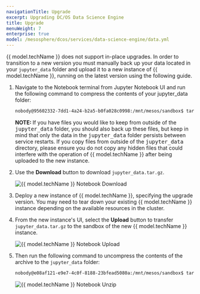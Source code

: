 ```yaml
---
navigationTitle: Upgrade 
excerpt: Upgrading DC/OS Data Science Engine
title: Upgrade
menuWeight: 7
enterprise: true
model: /mesosphere/dcos/services/data-science-engine/data.yml
---
```


{{ model.techName }} does not support in-place upgrades. In order to transition to a new version you must manually back up your data located in your `jupyter_data` folder and upload it to a new instance of {{ model.techName }}, running on the latest version using the following guide.

1. Navigate to the Notebook terminal from Jupyter Notebook UI and run the following command to compress the contents of your jupyter_data folder:
    ```bash
    nobody@95602332-7dd1-4a24-b2a5-b0fa028c0998:/mnt/mesos/sandbox$ tar -cvf jupyter_data.tar.gz jupyter_data
    ```

    <p class="message--note"><strong>NOTE: </strong> If you have files you would like to keep from outside of the <tt>jupyter_data</tt> folder, you should also back up these files, but keep in mind that only the data in the <tt>jupyter_data</tt> folder persists between service restarts. If you copy files from outside of the <tt>jupyter_data</tt> directory, please ensure you do not copy any hidden files that could interfere with the operation of {{ model.techName }} after being uploaded to the new instance.</p>
1. Use the **Download** button to download `jupyter_data.tar.gz`.

    <img src="/mesosphere/dcos/services/data-science-engine/img/dcos-data-science-engine-notebook-download.png" alt="{{ model.techName }} Notebook Download"/>

1. Deploy a new instance of {{ model.techName }},  specifying the upgrade version. You may need to tear down your existing {{ model.techName }} instance depending on the available resources in the cluster.
1. From the new instance's UI, select the **Upload** button to transfer `jupyter_data.tar.gz` to the sandbox of the new {{ model.techName }} instance.
    
    <img src="/mesosphere/dcos/services/data-science-engine/img/dcos-data-science-engine-notebook-upload.png" alt="{{ model.techName }} Notebook Upload"/>

1. Then run the following command to uncompress the contents of the archive to the `jupyter_data` folder:

    ```bash
    nobody@e08af121-e9e7-4c0f-8188-23bfead5080a:/mnt/mesos/sandbox$ tar -xvf jupyter_data.tar.gz
    ```
    
    <img src="/mesosphere/dcos/services/data-science-engine/img/dcos-data-science-engine-notebook-untar.png" alt="{{ model.techName }} Notebook Unzip"/>